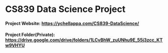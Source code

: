# CS839 Data Science Project

#### Project Website: https://ychellappa.com/CS839-DataScience/
#### Project Folder(Private): https://drive.google.com/drive/folders/1LCvBhW_zuUNhu9E_55j3zcc_KTw9VHYU
